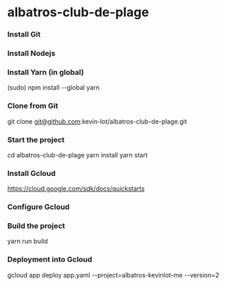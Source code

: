 # albatros-club-de-plage

### Install Git

### Install Nodejs

### Install Yarn (in global)
(sudo) npm install --global yarn

### Clone from Git
git clone git@github.com:kevin-lot/albatros-club-de-plage.git

### Start the project
cd albatros-club-de-plage
yarn install
yarn start

### Install Gcloud
https://cloud.google.com/sdk/docs/quickstarts

### Configure Gcloud

### Build the project
yarn run build

### Deployment into Gcloud
gcloud app deploy app.yaml --project=albatros-kevinlot-me --version=2

